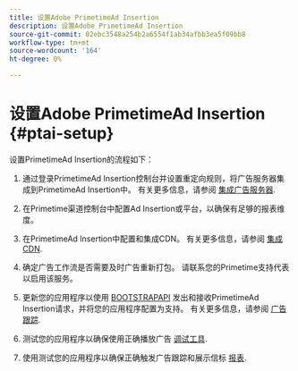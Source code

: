 ```yaml
---
title: 设置Adobe PrimetimeAd Insertion
description: 设置Adobe PrimetimeAd Insertion
source-git-commit: 02ebc3548a254b2a6554f1ab34afbb3ea5f09bb8
workflow-type: tm+mt
source-wordcount: '164'
ht-degree: 0%

---
```


# 设置Adobe PrimetimeAd Insertion {#ptai-setup}

设置PrimetimeAd Insertion的流程如下：

1. 通过登录PrimetimeAd Insertion控制台并设置重定向规则，将广告服务器集成到PrimetimeAd Insertion中。 有关更多信息，请参阅 [集成广告服务器](/help/primetime-ad-insertion/getting-started/integrate-ad-server.md).

1. 在Primetime渠道控制台中配置Ad Insertion或平台，以确保有足够的报表维度。

1. 在PrimetimeAd Insertion中配置和集成CDN。 有关更多信息，请参阅 [集成CDN](integrate-cdn.md).

1. 确定广告工作流是否需要及时广告重新打包。 请联系您的Primetime支持代表以启用该服务。

1. 更新您的应用程序以使用 [BOOTSTRAPAPI](/help/primetime-ad-insertion/technical-reference/bootstrap-api.md) 发出和接收PrimetimeAd Insertion请求，并将您的应用程序配置为支持。 有关更多信息，请参阅 [广告跟踪](set-up-ad-tracking.md).

1. 测试您的应用程序以确保使用正确播放广告 [调试工具](/help/primetime-ad-insertion/performance-monitoring-debugging-reporting/troubleshoot-and-debug.md).

1. 使用测试您的应用程序以确保正确触发广告跟踪和展示信标 [报表](/help/primetime-ad-insertion/performance-monitoring-debugging-reporting/reporting-and-billing.md).
